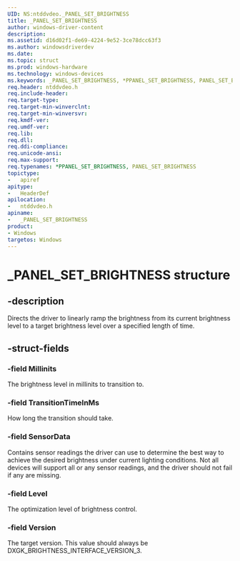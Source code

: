 ```yaml
---
UID: NS:ntddvdeo._PANEL_SET_BRIGHTNESS
title: _PANEL_SET_BRIGHTNESS
author: windows-driver-content
description:
ms.assetid: d16d02f1-de69-4224-9e52-3ce78dcc63f3
ms.author: windowsdriverdev
ms.date:
ms.topic: struct
ms.prod: windows-hardware
ms.technology: windows-devices
ms.keywords: _PANEL_SET_BRIGHTNESS, *PPANEL_SET_BRIGHTNESS, PANEL_SET_BRIGHTNESS,
req.header: ntddvdeo.h
req.include-header:
req.target-type:
req.target-min-winverclnt:
req.target-min-winversvr:
req.kmdf-ver:
req.umdf-ver:
req.lib:
req.dll:
req.ddi-compliance:
req.unicode-ansi:
req.max-support:
req.typenames: *PPANEL_SET_BRIGHTNESS, PANEL_SET_BRIGHTNESS
topictype:
-	apiref
apitype:
-	HeaderDef
apilocation:
-	ntddvdeo.h
apiname:
-	_PANEL_SET_BRIGHTNESS
product: 
- Windows
targetos: Windows
---
```


# _PANEL_SET_BRIGHTNESS structure

## -description

Directs the driver to linearly ramp the brightness from its current brightness level to a target brightness level over a specified length of time.

## -struct-fields

### -field Millinits

The brightness level in millinits to transition to.

### -field TransitionTimeInMs

How long the transition should take.

### -field SensorData

Contains sensor readings the driver can use to determine the best way to achieve the desired brightness under current lighting conditions. Not all devices will support all or any sensor readings, and the driver should not fail if any are missing.

### -field Level

The optimization level of brightness control.

### -field Version

The target version. This value should always be DXGK_BRIGHTNESS_INTERFACE_VERSION_3.

